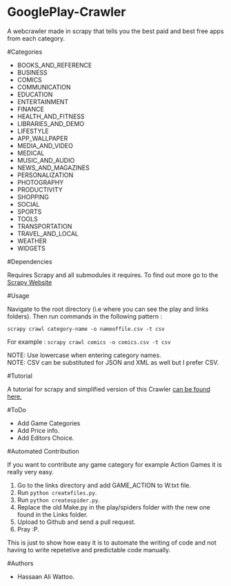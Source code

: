 GooglePlay-Crawler
==================

A webcrawler made in scrapy that tells you the best paid and best free apps from each category.


#Categories
* BOOKS_AND_REFERENCE
* BUSINESS
* COMICS
* COMMUNICATION
* EDUCATION
* ENTERTAINMENT
* FINANCE
* HEALTH_AND_FITNESS
* LIBRARIES_AND_DEMO
* LIFESTYLE
* APP_WALLPAPER
* MEDIA_AND_VIDEO
* MEDICAL
* MUSIC_AND_AUDIO
* NEWS_AND_MAGAZINES
* PERSONALIZATION
* PHOTOGRAPHY
* PRODUCTIVITY
* SHOPPING
* SOCIAL
* SPORTS
* TOOLS
* TRANSPORTATION
* TRAVEL_AND_LOCAL
* WEATHER
* WIDGETS

#Dependencies

Requires Scrapy and all submodules it requires. To find out more go to the [Scrapy Website](http://doc.scrapy.org/en/latest/intro/install.html#intro-install)

#Usage

Navigate to the root directory (i.e where you can see the play and links folders). Then run commands in the following pattern :

 `scrapy crawl category-name -o nameoffile.csv -t csv`
 
For example :
  `scrapy crawl comics -o comics.csv -t csv`
  
NOTE: Use lowercase when entering category names.  
NOTE: CSV can be substituted for JSON and XML as well but I prefer CSV.

#Tutorial

A tutorial for scrapy and simplified version of this Crawler [can be found here.](https://hassaanaliw.github.io/scrapy-tutorial)    



#ToDo

 * Add Game Categories
 * Add Price info.
 * Add Editors Choice.
 

#Automated Contribution

 If you want to contribute any game category for example Action Games it is really very easy.
 
 1. Go to the links directory and add GAME_ACTION to W.txt file.
 2. Run ` python createfiles.py `.
 3. Run ` python createspider.py `.
 4. Replace the old Make.py in the play/spiders folder with the new one found in the Links folder.
 5. Upload to Github and send a pull request.
 6. Pray :P.
 

This is just to show how easy it is to automate the writing of code and not having to write repetetive and predictable code manually.

#Authors
 * Hassaan Ali Wattoo.

